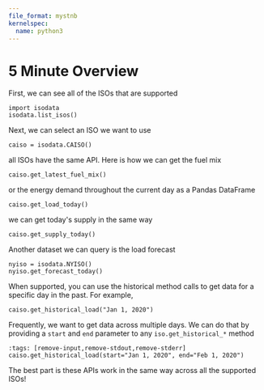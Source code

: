 ```yaml
---
file_format: mystnb
kernelspec:
  name: python3
---
```


# 5 Minute Overview

First, we can see all of the ISOs that are supported

```{code-cell}
import isodata
isodata.list_isos()
```

Next, we can select an ISO we want to use

```{code-cell}
caiso = isodata.CAISO()
```

all ISOs have the same API. Here is how we can get the fuel mix

```{code-cell}
caiso.get_latest_fuel_mix()
```

or the energy demand throughout the current day as a Pandas DataFrame

```{code-cell}
caiso.get_load_today()
```

we can get today's supply in the same way

```{code-cell}
caiso.get_supply_today()
```

Another dataset we can query is the load forecast

```{code-cell}
nyiso = isodata.NYISO()
nyiso.get_forecast_today()
```

When supported, you can use the historical method calls to get data for a specific day in the past. For example,

```{code-cell}
caiso.get_historical_load("Jan 1, 2020")
```

Frequently, we want to get data across multiple days. We can do that by providing a `start` and `end` parameter to any `iso.get_historical_*` method

```{code-cell}
:tags: [remove-input,remove-stdout,remove-stderr]
caiso.get_historical_load(start="Jan 1, 2020", end="Feb 1, 2020")
```

The best part is these APIs work in the same way across all the supported ISOs!
